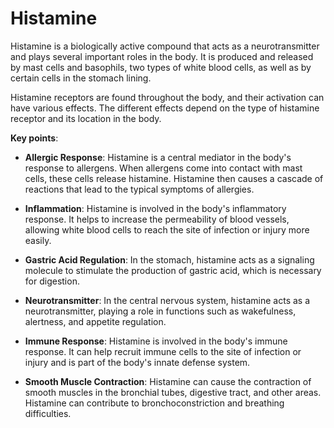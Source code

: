 <!--
source: gpt-3 + jph editing
tags: neurotranmitters components
-->

# Histamine

Histamine is a biologically active compound that acts as a neurotransmitter and plays several important roles in the body. It is produced and released by mast cells and basophils, two types of white blood cells, as well as by certain cells in the stomach lining.

Histamine receptors are found throughout the body, and their activation can have various effects. The different effects depend on the type of histamine receptor and its location in the body.

**Key points**:

* **Allergic Response**: Histamine is a central mediator in the body's response to allergens. When allergens come into contact with mast cells, these cells release histamine. Histamine then causes a cascade of reactions that lead to the typical symptoms of allergies.

* **Inflammation**: Histamine is involved in the body's inflammatory response. It helps to increase the permeability of blood vessels, allowing white blood cells to reach the site of infection or injury more easily.

* **Gastric Acid Regulation**: In the stomach, histamine acts as a signaling molecule to stimulate the production of gastric acid, which is necessary for digestion.

* **Neurotransmitter**: In the central nervous system, histamine acts as a neurotransmitter, playing a role in functions such as wakefulness, alertness, and appetite regulation.

* **Immune Response**: Histamine is involved in the body's immune response. It can help recruit immune cells to the site of infection or injury and is part of the body's innate defense system.

* **Smooth Muscle Contraction**: Histamine can cause the contraction of smooth muscles in the bronchial tubes, digestive tract, and other areas. Histamine can contribute to bronchoconstriction and breathing difficulties.
